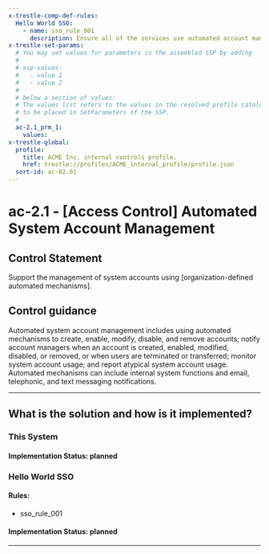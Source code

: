 ```yaml
---
x-trestle-comp-def-rules:
  Hello World SSO:
    - name: sso_rule_001
      description: Ensure all of the services use automated account management
x-trestle-set-params:
  # You may set values for parameters in the assembled SSP by adding
  #
  # ssp-values:
  #   - value 1
  #   - value 2
  #
  # below a section of values:
  # The values list refers to the values in the resolved profile catalog, and the ssp-values represent new values
  # to be placed in SetParameters of the SSP.
  #
  ac-2.1_prm_1:
    values:
x-trestle-global:
  profile:
    title: ACME Inc. internal controls profile.
    href: trestle://profiles/ACME_internal_profile/profile.json
  sort-id: ac-02.01
---
```


# ac-2.1 - \[Access Control\] Automated System Account Management

## Control Statement

Support the management of system accounts using [organization-defined automated mechanisms].

## Control guidance

Automated system account management includes using automated mechanisms to create, enable, modify, disable, and remove accounts; notify account managers when an account is created, enabled, modified, disabled, or removed, or when users are terminated or transferred; monitor system account usage; and report atypical system account usage. Automated mechanisms can include internal system functions and email, telephonic, and text messaging notifications.

______________________________________________________________________

## What is the solution and how is it implemented?

<!-- For implementation status enter one of: implemented, partial, planned, alternative, not-applicable -->

<!-- Note that the list of rules under ### Rules: is read-only and changes will not be captured after assembly to JSON -->

### This System

<!-- Add implementation prose for the main This System component for control: ac-2.1 -->

#### Implementation Status: planned

### Hello World SSO

<!-- Add control implementation description here for control: ac-2.1 -->

#### Rules:

  - sso_rule_001

#### Implementation Status: planned

______________________________________________________________________
